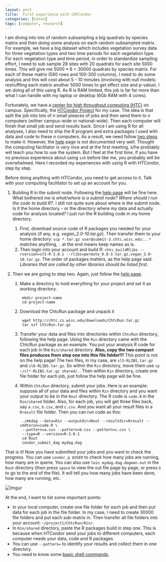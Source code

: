 ```yaml
---
layout: post
title:  First experience with CHTCondor
categories: [notes]
tags: [computer, research]
---
```

I am diving into lots of random subsampling a big quadrats by species matrix and then doing some analysis on each random subsampled matrix. For example, we have a big dataset which includes vegetation survey data for three vegetation types and two time periods for each vegetation type. For each vegetation type and time period, in order to standardize sampling effort, I need to sub sample 28 sites with 20 quadrats for each site 5000 times. This will give me 5000 * 6 = 30000 quadrats by species matrix. For each of these matrix (560 rows and 100-300 columns), I need to do some analysis and this will cost about 5 - 10 minutes (involving with null models: reshuffling each matrix another 5000 times to get effect size and p-value). I am doing all of this using R. As R is RAM limited, this job is far far more than what I can handle with my laptop or desktop (6Gb RAM with 4 cores).

Fortunately, we have a [center for high throughput computing (HTC)](http://chtc.cs.wisc.edu/) on campus. Specifically, the [HTCondor Project](http://research.cs.wisc.edu/htcondor/) for my case. The idea is that split the job into lots of *n* small pieaces of jobs and then send them to *n* computers (wither campus-wide or national-wide). Then each computer will finish that small job and send results back. Since I am using R for all analyses, I also need to ship the R program and extra packages I used with data and code to these *n* computers. As a result, we need follow [two steps](http://chtc.cs.wisc.edu/howto_overview.shtml) to make it. However, the [help](http://chtc.cs.wisc.edu/howto_overview.shtml) page is not documented very well. Thought the computing facilitator is very nice and at the first meeting, s/he problably will teach you how to use the system. But I feel at the first time, if you have no previous experience about using `ssh` before like me, you probably will be overwhelmed. Here I recorded my experiences with using R with HTCondor, step by step.

Before doing anything with HTCondor, you need to get access to it. Talk with your computing facilitator to set up an account for you.

1. Building R in the submit node. Following the [help page](http://chtc.cs.wisc.edu/MATLABandR.shtml) will be fine here. What bothered me is *what/where is a submit node? Where should I run the code to build R?*. I still not quite sure about where is the submit node. Is it the home directory `~` or the directory where my data and actually code for analysis located? I just run the R building code in my home directory.

	1. First, download source code of R packages you needed for your analysis (if any, e.g. *vegan_2.0-10.tar.gz*). Then transfer them to your home directory: `scp *.tar.gz user@submit-3.chtc.wisc.edu:.`. `*` matches anything, `.` at the end means keep names as is.
	2. Then login into your account and build R: `chtc_buildRlibs --rversion=sl5-R-3.0.1 --rlibs=permute_0.8-3.tar.gz,vegan_2.0-10.tar.gz`. The order of packages matters, as the help page said. *Libraries that are called by other libraries should be listed first.*

2. 	Then we are going to step two. Again, just follow the [help page](http://chtc.cs.wisc.edu/DAGenv.shtml).

	1. Make a directory to hold everything for your project and set it as working directory. 
			
			mkdir project-name
			cd project-name

	2. Download the ChtcRun package and unpack it

			wget http://chtc.cs.wisc.edu/downloads/ChtcRun.tar.gz
			tar xzf ChtcRun.tar.gz

	3. Transfer your data and files into directories within `ChtcRun` directory, following the help page. Using the `Rin` directory came with the ChtcRun package as an example. You put your analysis R code for each job in the `Rin/shared` directory. **Also, copy the two compact files produces from step one into this file folder!!!** This point is not on the help page! The two files, in my case, are `sl5-RLIBS.tar.gz` and `sl6-RLIBS.tar.gz`. So within the `Rin` directory, move them use `cp ~/sl*-RLIBS.tar.gz shared/.`. Then within `Rin` directory, create one file folder for each job, just follow the help page will be fine.
	4. Within `ChtcRun` directory, submit your jobs. Here is an example: suppose all of your data and files within `Rin` directory and you want your output to be in the `Rout` directory. The R code is `code.R` in the `Rin/shared` folder. Also, for each job, you will get three files back, say `a.csv`, `b.csv`, and `c.csv`. And you want all your result files in a `Rresult` file folder. Then you can run code as this:
	
			./mkdag --data=Rin --outputdir=Rout --resultdir=Rresult --cmdtorun=code.R \
			--pattern=a.csv --pattern=b.csv --pattern=c.csv \
			--type=R --version=R-3.0.1
			cd Rout
			condor_submit_dag mydag.dag

That is it! Now you have submitted your jobs and you want to check the progress. You can use `condor_q $USER` to check how many jobs are running, how many are in quene. You can also use `less mydag.dag.dagman.out` in the `Rout` directory (then press `space` to view the out file page by page, or press `G` to go to the end of the file). It will tell you how many jobs have been done, how many are running, etc. 

![Imgur](http://i.imgur.com/LwfOE4C)

At the end, I want to list some important points:

+ In your local computer, create one file folder for each job and then put data for each job in the file folder. In my case, I need to create 30000 file folders and put each sub-matrix in. Then transfer all file folders into your account: `~/project1/ChtcRun/Rin/`.
+ In `Rin/shared` directory, paste the R packages build in step one. This is because when HTCondor send your jobs to different computers, each computer needs your data, code and R packages.
+ You can use `--pattern=` to identify your results and collect them in one directory.
+ You need to know some [basic shell commands](http://www.daijiang.name/en/2014/03/02/Unix-commands/).
		
